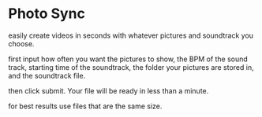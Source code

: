# Photo Sync
easily create videos in seconds with whatever pictures and soundtrack you choose. 

first input how often you want the pictures to show, the BPM of the sound track, starting time of the soundtrack, the folder your pictures are stored in, and the soundtrack file. 

then click submit.  Your file will be ready in less than a minute. 

for best results use files that are the same size. 
